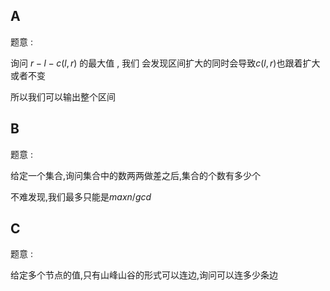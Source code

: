 ## A
题意 :

询问 $r - l - c(l,r)$ 的最大值 , 我们 会发现区间扩大的同时会导致$c(l,r)$也跟着扩大或者不变

所以我们可以输出整个区间

## B
题意 :

给定一个集合,询问集合中的数两两做差之后,集合的个数有多少个

 不难发现,我们最多只能是$maxn/gcd$

 ## C
 题意 :

 给定多个节点的值,只有山峰山谷的形式可以连边,询问可以连多少条边

 